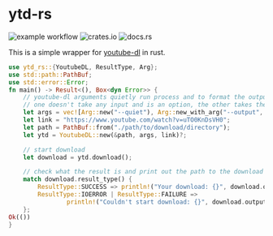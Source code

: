 # ytd-rs

![example workflow](https://github.com/nirusu99/ytd-rs/actions/workflows/rust.yml/badge.svg) ![crates.io](https://img.shields.io/crates/v/ytd-rs.svg) ![docs.rs](https://docs.rs/ytd-rs/badge.svg)

This is a simple wrapper for [youtube-dl](https://youtube-dl.org/) in rust.

```rust
use ytd_rs::{YoutubeDL, ResultType, Arg};
use std::path::PathBuf;
use std::error::Error;
fn main() -> Result<(), Box<dyn Error>> {
    // youtube-dl arguments quietly run process and to format the output
    // one doesn't take any input and is an option, the other takes the desired output format as input
    let args = vec![Arg::new("--quiet"), Arg::new_with_arg("--output", "%(title).90s.%(ext)s")];
    let link = "https://www.youtube.com/watch?v=uTO0KnDsVH0";
    let path = PathBuf::from("./path/to/download/directory");
    let ytd = YoutubeDL::new(&path, args, link)?;

    // start download
    let download = ytd.download();

    // check what the result is and print out the path to the download or the error
    match download.result_type() {
        ResultType::SUCCESS => println!("Your download: {}", download.output_dir().to_string_lossy()),
        ResultType::IOERROR | ResultType::FAILURE =>
                println!("Couldn't start download: {}", download.output()),
    };
Ok(())
}
```
